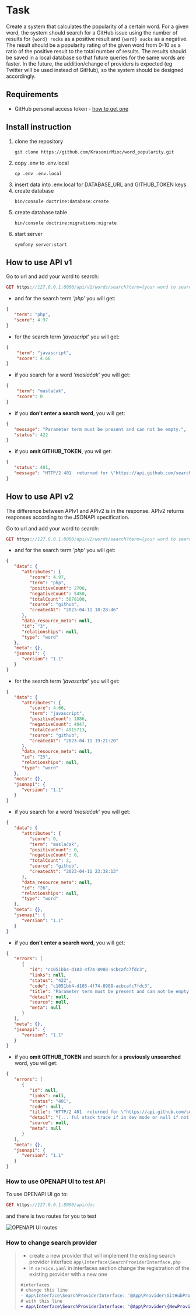 # Task

Create a system that calculates the popularity of a certain word. 
For a given word, the system should search for a GitHub issue using the number of results 
for ```{word} rocks``` as a positive result and ```{word} sucks``` as a negative. 
The result should be a popularity rating of the given word from 0-10 as a ratio of the 
positive result to the total number of results. The results should be saved in a local 
database so that future queries for the same words are faster. 
In the future, the addition/change of providers is expected (eg Twitter will be used 
instead of GitHub), so the system should be designed accordingly.

## Requirements

- GitHub personal access token - [how to get one](https://github.com/settings/tokens)

## Install instruction

1. clone the repository
    ```
    git clone https://github.com/KrasomirMioc/word_popularity.git
    ```
2. copy .env to .env.local
    ```
    cp .env .env.local
    ```
3. insert data into .env.local for DATABASE_URL and GITHUB_TOKEN keys
4. create database
    ```
    bin/console doctrine:database:create
    ```
5. create database table
    ```
    bin/console doctrine:migrations:migrate
    ```
6. start server
    ```
    symfony server:start
    ```

## How to use API v1

Go to url and add your word to search:
```php
GET https://127.0.0.1:8000/api/v1/words/search?term={your word to search}
```
- and for the search term *'php'* you will get:
```json
{
   "term": "php",
   "score": 4.97
}
```
- for the search term *'javascript*' you will get:
```json
{
    "term": "javascript",
    "score": 4.66
}
```
- if you search for a word *'maslačak*' you will get:
```json
{
    "term": "maslačak",
    "score": 0
}
```
- if you **don't enter a search word**, you will get:
```json
{
   "message": "Parameter term must be present and can not be empty.",
   "status": 422
}
```
- if you **omit GITHUB_TOKEN**, you wil get:
```json
{
   "status": 401,
   "message": "HTTP/2 401  returned for \"https://api.github.com/search/issues?q={your word}"
}
```

## How to use API v2

The difference between APIv1 and APIv2 is in the response. APIv2 returns responses according to the JSONAPI specification.

Go to url and add your word to search:
```php
GET https://127.0.0.1:8000/api/v2/words/search?term={your word to search}
```
- and for the search term *'php'* you will get:
```json
{
   "data": {
      "attributes": {
         "score": 4.97,
         "term": "php",
         "positiveCount": 2706,
         "negativeCount": 5450,
         "totalCount": 5078100,
         "source": "github",
         "createdAt": "2023-04-11 18:28:46"
      },
      "data_resource_meta": null,
      "id": "3",
      "relationships": null,
      "type": "word"
   },
   "meta": {},
   "jsonapi": {
      "version": "1.1"
   }
}
```
- for the search term *'javascript*' you will get:
```json
{
   "data": {
      "attributes": {
         "score": 4.66,
         "term": "javascript",
         "positiveCount": 1886,
         "negativeCount": 4047,
         "totalCount": 4915713,
         "source": "github",
         "createdAt": "2023-04-11 19:21:20"
      },
      "data_resource_meta": null,
      "id": "25",
      "relationships": null,
      "type": "word"
   },
   "meta": {},
   "jsonapi": {
      "version": "1.1"
   }
}
```
- if you search for a word *'maslačak*' you will get:
```json
{
   "data": {
      "attributes": {
         "score": 0,
         "term": "maslačak",
         "positiveCount": 0,
         "negativeCount": 0,
         "totalCount": 2,
         "source": "github",
         "createdAt": "2023-04-11 23:38:13"
      },
      "data_resource_meta": null,
      "id": "26",
      "relationships": null,
      "type": "word"
   },
   "meta": {},
   "jsonapi": {
      "version": "1.1"
   }
}
```
- if you **don't enter a search word**, you will get:
```json
{
   "errors": [
      {
         "id": "c1051bb4-d103-4f74-8988-acbcafc7fdc3",
         "links": null,
         "status": "422",
         "code": "c1051bb4-d103-4f74-8988-acbcafc7fdc3",
         "title": "Parameter term must be present and can not be empty.",
         "detail": null,
         "source": null,
         "meta": null
      }
   ],
   "meta": {},
   "jsonapi": {
      "version": "1.1"
   }
}
```
- if you **omit GITHUB_TOKEN** and search for a **previously unsearched** word, you wil get:
```json
{
   "errors": [
      {
         "id": null,
         "links": null,
         "status": "401",
         "code": null,
         "title": "HTTP/2 401  returned for \"https://api.github.com/search/issues?q=adonis%2Brocks\".",
         "detail": "{... ful stack trace if in dev mode or null if not ...}",
         "source": null,
         "meta": null
      }
   ],
   "meta": {},
   "jsonapi": {
      "version": "1.1"
   }
}
```

### How to use OPENAPI UI to test API

To use OPENAPI UI go to:
```php
GET https://127.0.0.1:8000/api/doc
```
and there is two routes for you to test

![OPENAPI UI routes](public\image\open_api_routes.jpg "OPENAPI UI routes")


### How to change search provider

> - create a new provider that will implement the existing search provider interface ```App\Interface\SearchProviderInterface.php```
> - in ```service.yaml``` in interfaces section change the registration of the existing provider with a new one
> ```diff
> #interfaces
> # change this line
> - App\Interface\SearchProviderInterface: '@App\Provider\GitHubProvider'
> # with this line
> + App\Interface\SearchProviderInterface: '@App\Provider\{NewProvider}'
> ```







